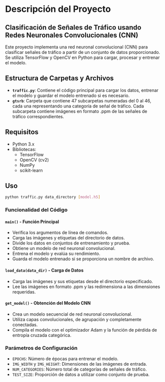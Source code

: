 # Descripción del Proyecto

## Clasificación de Señales de Tráfico usando Redes Neuronales Convolucionales (CNN)

Este proyecto implementa una red neuronal convolucional (CNN) para clasificar señales de tráfico a partir de un conjunto de datos proporcionado. Se utiliza TensorFlow y OpenCV en Python para cargar, procesar y entrenar el modelo.

## Estructura de Carpetas y Archivos

- **`traffic.py`**: Contiene el código principal para cargar los datos, entrenar el modelo y guardar el modelo entrenado si es necesario.
- **`gtsrb`**: Carpeta que contiene 47 subcarpetas numeradas del 0 al 46, cada una representando una categoría de señal de tráfico. Cada subcarpeta contiene imágenes en formato .ppm de las señales de tráfico correspondientes.

## Requisitos

- Python 3.x
- Bibliotecas:
  - TensorFlow
  - OpenCV (cv2)
  - NumPy
  - scikit-learn

## Uso

```bash
python traffic.py data_directory [model.h5]
```

### Funcionalidad del Código

#### `main()` - Función Principal
- Verifica los argumentos de línea de comandos.
- Carga las imágenes y etiquetas del directorio de datos.
- Divide los datos en conjuntos de entrenamiento y prueba.
- Obtiene un modelo de red neuronal convolucional.
- Entrena el modelo y evalúa su rendimiento.
- Guarda el modelo entrenado si se proporciona un nombre de archivo.

#### `load_data(data_dir)` - Carga de Datos
- Carga las imágenes y sus etiquetas desde el directorio especificado.
- Lee las imágenes en formato .ppm y las redimensiona a las dimensiones requeridas.

#### `get_model()` - Obtención del Modelo CNN
- Crea un modelo secuencial de red neuronal convolucional.
- Utiliza capas convolucionales, de agrupación y completamente conectadas.
- Compila el modelo con el optimizador Adam y la función de pérdida de entropía cruzada categórica.

### Parámetros de Configuración
- `EPOCHS`: Número de épocas para entrenar el modelo.
- `IMG_WIDTH` y `IMG_HEIGHT`: Dimensiones de las imágenes de entrada.
- `NUM_CATEGORIES`: Número total de categorías de señales de tráfico.
- `TEST_SIZE`: Proporción de datos a utilizar como conjunto de prueba.
